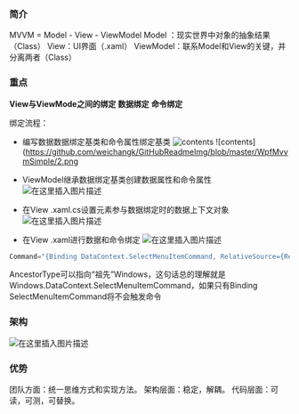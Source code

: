 ### 简介
MVVM = Model - View - ViewModel
Model ：现实世界中对象的抽象结果（Class）
View：UI界面（.xaml）
ViewModel：联系Model和View的关键，并分离两者（Class）

### 重点
**View与ViewMode之间的绑定**
**数据绑定**
**命令绑定**

绑定流程：
 - 编写数据数据绑定基类和命令属性绑定基类
![contents](https://github.com/weichangk/GitHubReadmeImg/blob/master/WpfMvvmSimple/1.png)
![contents](https://github.com/weichangk/GitHubReadmeImg/blob/master/WpfMvvmSimple/2.png

 - ViewModel继承数据绑定基类创建数据属性和命令属性
![在这里插入图片描述](https://github.com/weichangk/GitHubReadmeImg/blob/master/WpfMvvmSimple/3.png)

- 在View  .xaml.cs设置元素参与数据绑定时的数据上下文对象
![在这里插入图片描述](https://github.com/weichangk/GitHubReadmeImg/blob/master/WpfMvvmSimple/4.png)

- 在View  .xaml进行数据和命令绑定
![在这里插入图片描述](https://github.com/weichangk/GitHubReadmeImg/blob/master/WpfMvvmSimple/5.png)

```csharp
Command="{Binding DataContext.SelectMenuItemCommand, RelativeSource={RelativeSource Mode=FindAncestor, AncestorType={x:Type DataGrid}}}"
```
AncestorType可以指向“祖先”Windows，这句话总的理解就是Windows.DataContext.SelectMenuItemCommand，如果只有Binding SelectMenuItemCommand将不会触发命令

### 架构
![在这里插入图片描述](https://github.com/weichangk/GitHubReadmeImg/blob/master/WpfMvvmSimple/5.png)

### 优势
团队方面：统一思维方式和实现方法。
架构层面：稳定，解耦。
代码层面：可读，可测，可替换。

